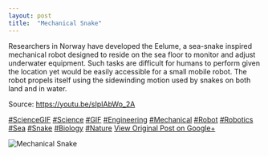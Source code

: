 ```yaml
---
layout: post
title:  "Mechanical Snake"
---
```


Researchers in Norway have developed the Eelume, a sea-snake inspired mechanical robot designed to reside on the sea floor to monitor and adjust underwater equipment. Such tasks are difficult for humans to perform given the location yet would be easily accessible for a small mobile robot. The robot propels itself using the sidewinding motion used by snakes on both land and in water.  
  
Source: <https://youtu.be/sIpIAbWo_2A>  
  
[#ScienceGIF](https://plus.google.com/s/%23ScienceGIF/posts) [#Science](https://plus.google.com/s/%23Science/posts) [#GIF](https://plus.google.com/s/%23GIF/posts) [#Engineering](https://plus.google.com/s/%23Engineering/posts) [#Mechanical](https://plus.google.com/s/%23Mechanical/posts) [#Robot](https://plus.google.com/s/%23Robot/posts) [#Robotics](https://plus.google.com/s/%23Robotics/posts) [#Sea](https://plus.google.com/s/%23Sea/posts) [#Snake](https://plus.google.com/s/%23Snake/posts) [#Biology](https://plus.google.com/s/%23Biology/posts) [#Nature](https://plus.google.com/s/%23Nature/posts)
[View Original Post on Google+](https://plus.google.com/+ColinSullender/posts/gtih9AC5eCY)

![Mechanical Snake](https://i.imgur.com/JVMLkF7.gif)
